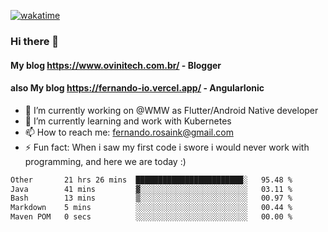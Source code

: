 [![wakatime](https://wakatime.com/badge/user/d5892087-17e6-46ab-8384-91a71a9b88d8.svg)](https://wakatime.com/@d5892087-17e6-46ab-8384-91a71a9b88d8)
### Hi there 👋

#### My blog https://www.ovinitech.com.br/ - Blogger
#### also My blog https://fernando-io.vercel.app/ - AngularIonic

- 🔭 I’m currently working on @WMW as Flutter/Android Native developer
- 🌱 I’m currently learning and work with Kubernetes
- 📫 How to reach me: fernando.rosaink@gmail.com 
- ⚡ Fun fact: When i saw my first code i swore i would never work with programming, and here we are today :)

<!--START_SECTION:waka-->

```txt
Other       21 hrs 26 mins  ████████████████████████░   95.48 %
Java        41 mins         ▓░░░░░░░░░░░░░░░░░░░░░░░░   03.11 %
Bash        13 mins         ▒░░░░░░░░░░░░░░░░░░░░░░░░   00.97 %
Markdown    5 mins          ░░░░░░░░░░░░░░░░░░░░░░░░░   00.44 %
Maven POM   0 secs          ░░░░░░░░░░░░░░░░░░░░░░░░░   00.00 %
```

<!--END_SECTION:waka-->
